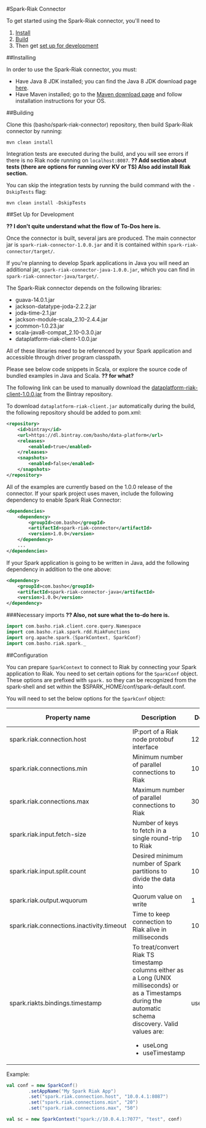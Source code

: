 #Spark-Riak Connector

To get started using the Spark-Riak connector, you'll need to

1. [Install](#installing)
2. [Build](#building)
3. Then get [set up for development](#set-up-for-development)


##Installing

In order to use the Spark-Riak connector, you must: 

* Have Java 8 JDK installed; you can find the Java 8 JDK download page [here](http://www.oracle.com/technetwork/java/javase/downloads/jdk8-downloads-2133151.html).
* Have Maven installed; go to the [Maven download page](https://maven.apache.org/download.cgi) and follow installation instructions for your OS.


##Building

Clone this (basho/spark-riak-connector) repository, then build Spark-Riak connector by running:

```
mvn clean install
```

Integration tests are executed during the build, and you will see errors if there is no Riak node running on `localhost:8087`. **?? Add section about tests (there are options for running over KV or TS) Also add install Riak section.**

You can skip the integration tests by running the build command with the `-DskipTests` flag:

```
mvn clean install -DskipTests
```


##Set Up for Development

**?? I don't quite understand what the flow of To-Dos here is.**

Once the connector is built, several jars are produced. The main connector jar is `spark-riak-connector-1.0.0.jar` and it is contained within `spark-riak-connector/target/`.

If you're planning to develop Spark applications in Java you will need an additional jar, `spark-riak-connector-java-1.0.0.jar`, which you can find in `spark-riak-connector-java/target/`.

The Spark-Riak connector depends on the following libraries:

* guava-14.0.1.jar
* jackson-datatype-joda-2.2.2.jar
* joda-time-2.1.jar
* jackson-module-scala_2.10-2.4.4.jar
* jcommon-1.0.23.jar
* scala-java8-compat_2.10-0.3.0.jar
* dataplatform-riak-client-1.0.0.jar

All of these libraries need to be referenced by your Spark application and accessible through driver program classpath.
 
Please see below code snippets in Scala, or explore the source code of bundled examples in Java and Scala. **?? for what?**
 
The following link can be used to manually download the [dataplatform-riak-client-1.0.0.jar](https://bintray.com/basho/data-platform/com.basho.riak/view)
from the Bintray repository.

To download `dataplatform-riak-client.jar` automatically during the build, the following repository should be added to pom.xml:

```xml
<repository>
    <id>bintray</id>
    <url>https://dl.bintray.com/basho/data-platform</url>
    <releases>
        <enabled>true</enabled>
    </releases>
    <snapshots>
        <enabled>false</enabled>
    </snapshots>
</repository>
```

All of the examples are currently based on the 1.0.0 release of the connector. 
If your spark project uses maven, include the following dependency to enable Spark Riak Connector:

```xml
<dependencies>
    <dependency>
        <groupId>com.basho</groupId>
        <artifactId>spark-riak-connector</artifactId>
        <version>1.0.0</version>
    </dependency>
    ...
</dependencies>
```

If your Spark application is going to be written in Java, add the following dependency in addition to the one above:

```xml
<dependency>
    <groupId>com.basho</groupId>
    <artifactId>spark-riak-connector-java</artifactId>
    <version>1.0.0</version>
</dependency>
```


###Necessary imports
**?? Also, not sure what the to-do here is.**

```scala
import com.basho.riak.client.core.query.Namespace
import com.basho.riak.spark.rdd.RiakFunctions
import org.apache.spark.{SparkContext, SparkConf}
import com.basho.riak.spark._
```


##Configuration

You can prepare `SparkContext` to connect to Riak by connecting your Spark application to Riak. You need to set certain options for the `SparkConf` object. These options are prefixed with `spark.` so they can be recognized
from the spark-shell and set within the $SPARK_HOME/conf/spark-default.conf.

You will need to set the below options for the `SparkConf` object:

Property name                                  | Description                                       | Default value      | Riak Type
-----------------------------------------------|---------------------------------------------------|--------------------|-------------
spark.riak.connection.host                     | IP:port of a Riak node protobuf interface         | 127.0.0.1:8087     | KV/TS
spark.riak.connections.min                     | Minimum number of parallel connections to Riak    | 10                 | KV/TS
spark.riak.connections.max                     | Maximum number of parallel connections to Riak    | 30                 | KV/TS
spark.riak.input.fetch-size                    | Number of keys to fetch in a single round-trip to Riak | 1000          | KV
spark.riak.input.split.count                   | Desired minimum number of Spark partitions to divide the data into | 10| KV
spark.riak.output.wquorum                      | Quorum value on write                                              | 1 | KV
spark.riak.connections.inactivity.timeout      | Time to keep connection to Riak alive in milliseconds | 1000 | KV/TS
spark.riakts.bindings.timestamp                | To treat/convert Riak TS timestamp columns either as a Long (UNIX milliseconds) or as a Timestamps during the automatic schema discovery. Valid values are: <ul><li>useLong</li><li>useTimestamp</li><ul> | useTimestamp | TS


Example:

```scala
val conf = new SparkConf()
        .setAppName("My Spark Riak App")
        .set("spark.riak.connection.host", "10.0.4.1:8087")
        .set("spark.riak.connections.min", "20")
        .set("spark.riak.connections.max", "50")

val sc = new SparkContext("spark://10.0.4.1:7077", "test", conf)
```